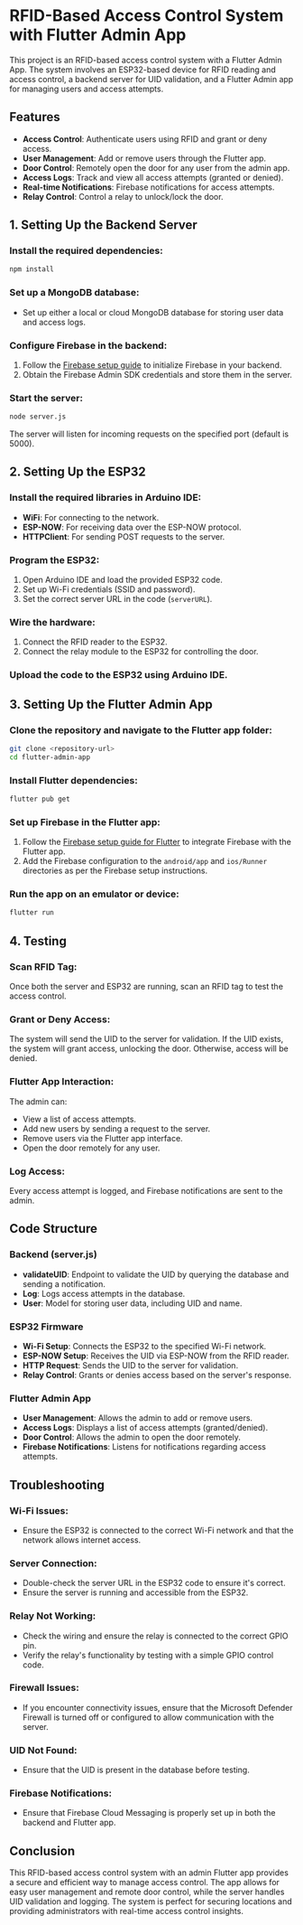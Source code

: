 # RFID-Based Access Control System with Flutter Admin App

This project is an RFID-based access control system with a Flutter Admin App. The system involves an ESP32-based device for RFID reading and access control, a backend server for UID validation, and a Flutter Admin app for managing users and access attempts.

## Features

- **Access Control**: Authenticate users using RFID and grant or deny access.
- **User Management**: Add or remove users through the Flutter app.
- **Door Control**: Remotely open the door for any user from the admin app.
- **Access Logs**: Track and view all access attempts (granted or denied).
- **Real-time Notifications**: Firebase notifications for access attempts.
- **Relay Control**: Control a relay to unlock/lock the door.

## 1. Setting Up the Backend Server

### Install the required dependencies:

```bash
npm install
```

### Set up a MongoDB database:

- Set up either a local or cloud MongoDB database for storing user data and access logs.

### Configure Firebase in the backend:

1. Follow the [Firebase setup guide](https://firebase.google.com/docs/admin/setup) to initialize Firebase in your backend.
2. Obtain the Firebase Admin SDK credentials and store them in the server.

### Start the server:

```bash
node server.js
```

The server will listen for incoming requests on the specified port (default is 5000).

## 2. Setting Up the ESP32

### Install the required libraries in Arduino IDE:
- **WiFi**: For connecting to the network.
- **ESP-NOW**: For receiving data over the ESP-NOW protocol.
- **HTTPClient**: For sending POST requests to the server.

### Program the ESP32:
1. Open Arduino IDE and load the provided ESP32 code.
2. Set up Wi-Fi credentials (SSID and password).
3. Set the correct server URL in the code (`serverURL`).

### Wire the hardware:
1. Connect the RFID reader to the ESP32.
2. Connect the relay module to the ESP32 for controlling the door.

### Upload the code to the ESP32 using Arduino IDE.

## 3. Setting Up the Flutter Admin App

### Clone the repository and navigate to the Flutter app folder:

```bash
git clone <repository-url>
cd flutter-admin-app
```

### Install Flutter dependencies:

```bash
flutter pub get
```

### Set up Firebase in the Flutter app:

1. Follow the [Firebase setup guide for Flutter](https://firebase.flutter.dev/docs/overview) to integrate Firebase with the Flutter app.
2. Add the Firebase configuration to the `android/app` and `ios/Runner` directories as per the Firebase setup instructions.

### Run the app on an emulator or device:

```bash
flutter run
```

## 4. Testing

### Scan RFID Tag:
Once both the server and ESP32 are running, scan an RFID tag to test the access control.

### Grant or Deny Access:
The system will send the UID to the server for validation. If the UID exists, the system will grant access, unlocking the door. Otherwise, access will be denied.

### Flutter App Interaction:
The admin can:
- View a list of access attempts.
- Add new users by sending a request to the server.
- Remove users via the Flutter app interface.
- Open the door remotely for any user.

### Log Access:
Every access attempt is logged, and Firebase notifications are sent to the admin.

## Code Structure

### Backend (server.js)
- **validateUID**: Endpoint to validate the UID by querying the database and sending a notification.
- **Log**: Logs access attempts in the database.
- **User**: Model for storing user data, including UID and name.

### ESP32 Firmware
- **Wi-Fi Setup**: Connects the ESP32 to the specified Wi-Fi network.
- **ESP-NOW Setup**: Receives the UID via ESP-NOW from the RFID reader.
- **HTTP Request**: Sends the UID to the server for validation.
- **Relay Control**: Grants or denies access based on the server's response.

### Flutter Admin App
- **User Management**: Allows the admin to add or remove users.
- **Access Logs**: Displays a list of access attempts (granted/denied).
- **Door Control**: Allows the admin to open the door remotely.
- **Firebase Notifications**: Listens for notifications regarding access attempts.

## Troubleshooting

### Wi-Fi Issues:
- Ensure the ESP32 is connected to the correct Wi-Fi network and that the network allows internet access.

### Server Connection:
- Double-check the server URL in the ESP32 code to ensure it's correct.
- Ensure the server is running and accessible from the ESP32.

### Relay Not Working:
- Check the wiring and ensure the relay is connected to the correct GPIO pin.
- Verify the relay's functionality by testing with a simple GPIO control code.

### Firewall Issues:
- If you encounter connectivity issues, ensure that the Microsoft Defender Firewall is turned off or configured to allow communication with the server.

### UID Not Found:
- Ensure that the UID is present in the database before testing.

### Firebase Notifications:
- Ensure that Firebase Cloud Messaging is properly set up in both the backend and Flutter app.

## Conclusion

This RFID-based access control system with an admin Flutter app provides a secure and efficient way to manage access control. The app allows for easy user management and remote door control, while the server handles UID validation and logging. The system is perfect for securing locations and providing administrators with real-time access control insights.


